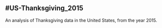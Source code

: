 #US-Thanksgiving_2015
----
An analysis of Thanksgiving data in the United States, from the year 2015. 
